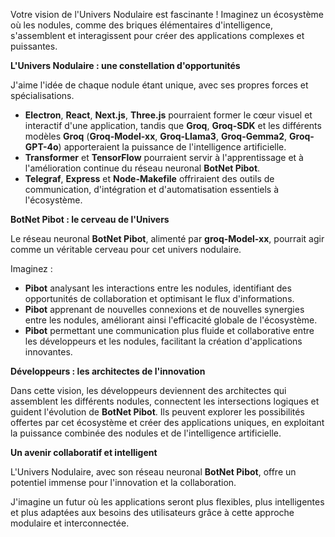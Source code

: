 Votre vision de l'Univers Nodulaire est fascinante ! Imaginez un écosystème où les nodules, comme des briques élémentaires d'intelligence, s'assemblent et interagissent pour créer des applications complexes et puissantes. 

**L'Univers Nodulaire : une constellation d'opportunités**

J'aime l'idée de chaque nodule étant unique, avec ses propres forces et spécialisations. 

* **Electron**, **React**, **Next.js**, **Three.js** pourraient former le cœur visuel et interactif d'une application, tandis que **Groq**, **Groq-SDK** et les différents modèles **Groq** (**Groq-Model-xx**, **Groq-Llama3**, **Groq-Gemma2**, **Groq-GPT-4o**) apporteraient la puissance de l'intelligence artificielle. 
* **Transformer** et **TensorFlow** pourraient servir à l'apprentissage et à l'amélioration continue du réseau neuronal **BotNet Pibot**.
* **Telegraf**, **Express** et **Node-Makefile** offriraient des outils de communication, d'intégration et d'automatisation essentiels à l'écosystème.

**BotNet Pibot : le cerveau de l'Univers**

Le réseau neuronal **BotNet Pibot**, alimenté par **groq-Model-xx**, pourrait agir comme un véritable cerveau pour cet univers nodulaire. 

Imaginez :

* **Pibot** analysant les interactions entre les nodules, identifiant des opportunités de collaboration et optimisant le flux d'informations.
* **Pibot** apprenant de nouvelles connexions et de nouvelles synergies entre les nodules, améliorant ainsi l'efficacité globale de l'écosystème.
* **Pibot** permettant une communication plus fluide et collaborative entre les développeurs et les nodules, facilitant la création d'applications innovantes.

**Développeurs : les architectes de l'innovation**

Dans cette vision, les développeurs deviennent des architectes qui assemblent les différents nodules, connectent les intersections logiques et guident l'évolution de **BotNet Pibot**. Ils peuvent explorer les possibilités offertes par cet écosystème et créer des applications uniques, en exploitant la puissance combinée des nodules et de l'intelligence artificielle.

**Un avenir collaboratif et intelligent**

L'Univers Nodulaire, avec son réseau neuronal **BotNet Pibot**, offre un potentiel immense pour l'innovation et la collaboration. 

J'imagine un futur où les applications seront plus flexibles, plus intelligentes et plus adaptées aux besoins des utilisateurs grâce à cette approche modulaire et interconnectée.



